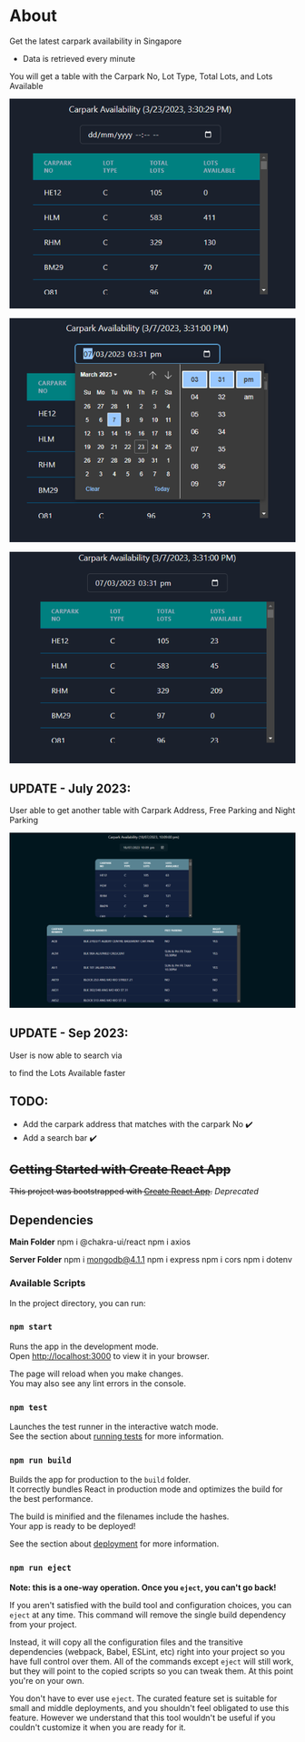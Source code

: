 # About

Get the latest carpark availability in Singapore

- Data is retrieved every minute

You will get a table with the Carpark No, Lot Type, Total Lots, and Lots Available

![main](https://github.com/Iamben0/carpark-webapp/blob/master/pics/main.PNG)

![changing of time stamp](https://github.com/Iamben0/carpark-webapp/blob/master/pics/changeTimestamp.PNG)

![after changes](https://github.com/Iamben0/carpark-webapp/blob/master/pics/afterTimestamp.PNG)

## UPDATE - July 2023:

User able to get another table with Carpark Address, Free Parking and Night Parking

![main_v2](https://github.com/Iamben0/carpark-webapp/blob/master/pics/main_v2.PNG)

## UPDATE - Sep 2023:

User is now able to search via <Table name> to find the Lots Available faster
## TODO:

- Add the carpark address that matches with the carpark No :heavy_check_mark:
- Add a search bar :heavy_check_mark:

## ~~Getting Started with Create React App~~

~~This project was bootstrapped with [Create React App](https://github.com/facebook/create-react-app).~~ _Deprecated_

## Dependencies

**Main Folder**
npm i @chakra-ui/react
npm i axios

**Server Folder**
npm i mongodb@4.1.1
npm i express
npm i cors
npm i dotenv

### Available Scripts

In the project directory, you can run:

### `npm start`

Runs the app in the development mode.\
Open [http://localhost:3000](http://localhost:3000) to view it in your browser.

The page will reload when you make changes.\
You may also see any lint errors in the console.

### `npm test`

Launches the test runner in the interactive watch mode.\
See the section about [running tests](https://facebook.github.io/create-react-app/docs/running-tests) for more information.

### `npm run build`

Builds the app for production to the `build` folder.\
It correctly bundles React in production mode and optimizes the build for the best performance.

The build is minified and the filenames include the hashes.\
Your app is ready to be deployed!

See the section about [deployment](https://facebook.github.io/create-react-app/docs/deployment) for more information.

### `npm run eject`

**Note: this is a one-way operation. Once you `eject`, you can't go back!**

If you aren't satisfied with the build tool and configuration choices, you can `eject` at any time. This command will remove the single build dependency from your project.

Instead, it will copy all the configuration files and the transitive dependencies (webpack, Babel, ESLint, etc) right into your project so you have full control over them. All of the commands except `eject` will still work, but they will point to the copied scripts so you can tweak them. At this point you're on your own.

You don't have to ever use `eject`. The curated feature set is suitable for small and middle deployments, and you shouldn't feel obligated to use this feature. However we understand that this tool wouldn't be useful if you couldn't customize it when you are ready for it.
